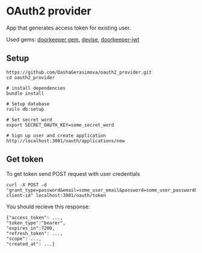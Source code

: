 # OAuth2 provider
App that generates access token for existing user.

Used gems: [doorkeeper gem](https://github.com/applicake/doorkeeper), [devise](https://github.com/plataformatec/devise), [doorkeeper-jwt](https://github.com/chriswarren/doorkeeper-jwt)
## Setup 
```
https://github.com/DashaGerasimova/oauth2_provider.git
cd oauth2_provider

# install dependencies
bundle install

# Setup database
rails db:setup

# Set secret word
export SECRET_OAUTH_KEY=some_secret_word

# Sign up user and create application
http://localhost:3001/oauth/applications/new
```
## Get token
To get token send POST request with user credentials
```
curl -X POST -d "grant_type=password&email=some_user_email&password=some_user_password&client_id=your-client-id" localhost:3001/oauth/token
```
You should recieve this response:
```
{"access_token": ...,
"token_type":"bearer",
"expires_in":7200,
"refresh_token": ...,
"scope": ...,
"created_at": ...}
```
